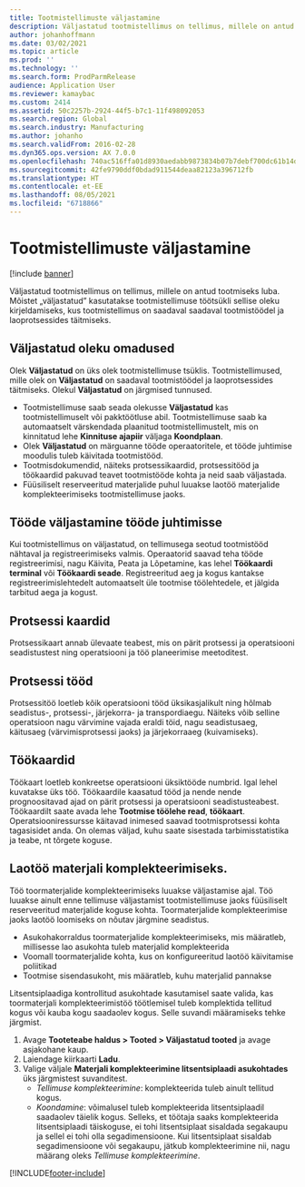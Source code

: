 ```yaml
---
title: Tootmistellimuste väljastamine
description: Väljastatud tootmistellimus on tellimus, millele on antud tootmiseks luba. Mõistet „väljastatud” kasutatakse tootmistellimuse töötsükli sellise oleku kirjeldamiseks, kus tootmistellimus on saadaval saadaval tootmistöödel ja laoprotsessides täitmiseks.
author: johanhoffmann
ms.date: 03/02/2021
ms.topic: article
ms.prod: ''
ms.technology: ''
ms.search.form: ProdParmRelease
audience: Application User
ms.reviewer: kamaybac
ms.custom: 2414
ms.assetid: 50c2257b-2924-44f5-b7c1-11f498092053
ms.search.region: Global
ms.search.industry: Manufacturing
ms.author: johanho
ms.search.validFrom: 2016-02-28
ms.dyn365.ops.version: AX 7.0.0
ms.openlocfilehash: 740ac516ffa01d8930aedabb9873834b07b7debf700dc61b14d93ac8d6dcd086
ms.sourcegitcommit: 42fe9790ddf0bdad911544deaa82123a396712fb
ms.translationtype: HT
ms.contentlocale: et-EE
ms.lasthandoff: 08/05/2021
ms.locfileid: "6718866"
---
```

# <a name="release-production-orders"></a>Tootmistellimuste väljastamine

[!include [banner](../includes/banner.md)]

Väljastatud tootmistellimus on tellimus, millele on antud tootmiseks luba. Mõistet „väljastatud” kasutatakse tootmistellimuse töötsükli sellise oleku kirjeldamiseks, kus tootmistellimus on saadaval saadaval tootmistöödel ja laoprotsessides täitmiseks.

## <a name="characteristics-of-the-released-state"></a>Väljastatud oleku omadused

Olek **Väljastatud** on üks olek tootmistellimuse tsüklis. Tootmistellimused, mille olek on **Väljastatud** on saadaval tootmistöödel ja laoprotsessides täitmiseks. Olekul **Väljastatud** on järgmised tunnused.

- Tootmistellimuse saab seada olekusse **Väljastatud** kas tootmistellimuselt või pakktöötluse abil. Tootmistellimuse saab ka automaatselt värskendada plaanitud tootmistellimustelt, mis on kinnitatud lehe **Kinnituse ajapiir** väljaga **Koondplaan**.
- Olek **Väljastatud** on märguanne tööde operaatoritele, et tööde juhtimise moodulis tuleb käivitada tootmistööd.
- Tootmisdokumendid, näiteks protsessikaardid, protsessitööd ja töökaardid pakuvad teavet tootmistööde kohta ja neid saab väljastada.
- Füüsiliselt reserveeritud materjalide puhul luuakse laotöö materjalide komplekteerimiseks tootmistellimuse jaoks.

## <a name="releasing-jobs-to-the-shop-floor"></a>Tööde väljastamine tööde juhtimisse

Kui tootmistellimus on väljastatud, on tellimusega seotud tootmistööd nähtaval ja registreerimiseks valmis. Operaatorid saavad teha tööde registreerimisi, nagu Käivita, Peata ja Lõpetamine, kas lehel **Töökaardi terminal** või **Töökaardi seade**. Registreeritud aeg ja kogus kantakse registreerimislehtedelt automaatselt üle tootmise töölehtedele, et jälgida tarbitud aega ja kogust.

## <a name="route-cards"></a>Protsessi kaardid

Protsessikaart annab ülevaate teabest, mis on pärit protsessi ja operatsiooni seadistustest ning operatsiooni ja töö planeerimise meetoditest.

## <a name="route-jobs"></a>Protsessi tööd

Protsessitöö loetleb kõik operatsiooni tööd üksikasjalikult ning hõlmab seadistus-, protsessi-, järjekorra- ja transpordiaegu. Näiteks võib selline operatsioon nagu värvimine vajada eraldi töid, nagu seadistusaeg, käitusaeg (värvimisprotsessi jaoks) ja järjekorraaeg (kuivamiseks).

## <a name="job-cards"></a>Töökaardid

Töökaart loetleb konkreetse operatsiooni üksiktööde numbrid. Igal lehel kuvatakse üks töö. Töökaardile kaasatud tööd ja nende nende prognoositavad ajad on pärit protsessi ja operatsiooni seadistusteabest. Töökaardilt saate avada lehe **Tootmise töölehe read**, **töökaart**. Operatsiooniressursse käitavad inimesed saavad tootmisprotsessi kohta tagasisidet anda. On olemas väljad, kuhu saate sisestada tarbimisstatistika ja teabe, nt tõrgete koguse.

## <a name="warehouse-work-for-raw-material-picking"></a>Laotöö materjali komplekteerimiseks.

Töö toormaterjalide komplekteerimiseks luuakse väljastamise ajal. Töö luuakse ainult enne tellimuse väljastamist tootmistellimuse jaoks füüsiliselt reserveeritud materjalide koguse kohta. Toormaterjalide komplekteerimise jaoks laotöö loomiseks on nõutav järgmine seadistus.

- Asukohakorraldus toormaterjalide komplekteerimiseks, mis määratleb, millisesse lao asukohta tuleb materjalid komplekteerida
- Voomall toormaterjalide kohta, kus on konfigureeritud laotöö käivitamise poliitikad
- Tootmise sisendasukoht, mis määratleb, kuhu materjalid pannakse

Litsentsiplaadiga kontrollitud asukohtade kasutamisel saate valida, kas toormaterjali komplekteerimistöö töötlemisel tuleb komplektida tellitud kogus või kauba kogu saadaolev kogus. Selle suvandi määramiseks tehke järgmist.

1. Avage **Tooteteabe haldus \> Tooted \> Väljastatud tooted** ja avage asjakohane kaup.
1. Laiendage kiirkaarti **Ladu**.
1. Valige väljale **Materjali komplekteerimine litsentsiplaadi asukohtades** üks järgmistest suvanditest.
    - *Tellimuse komplekteerimine*: komplekteerida tuleb ainult tellitud kogus.
    - *Koondamine*: võimalusel tuleb komplekteerida litsentsiplaadil saadaolev täielik kogus. Selleks, et töötaja saaks komplekteerida litsentsiplaadi täiskoguse, ei tohi litsentsiplaat sisaldada segakaupu ja sellel ei tohi olla segadimensioone. Kui litsentsiplaat sisaldab segadimensioone või segakaupu, jätkub komplekteerimine nii, nagu määrang oleks *Tellimuse komplekteerimine*.

[!INCLUDE[footer-include](../../includes/footer-banner.md)]